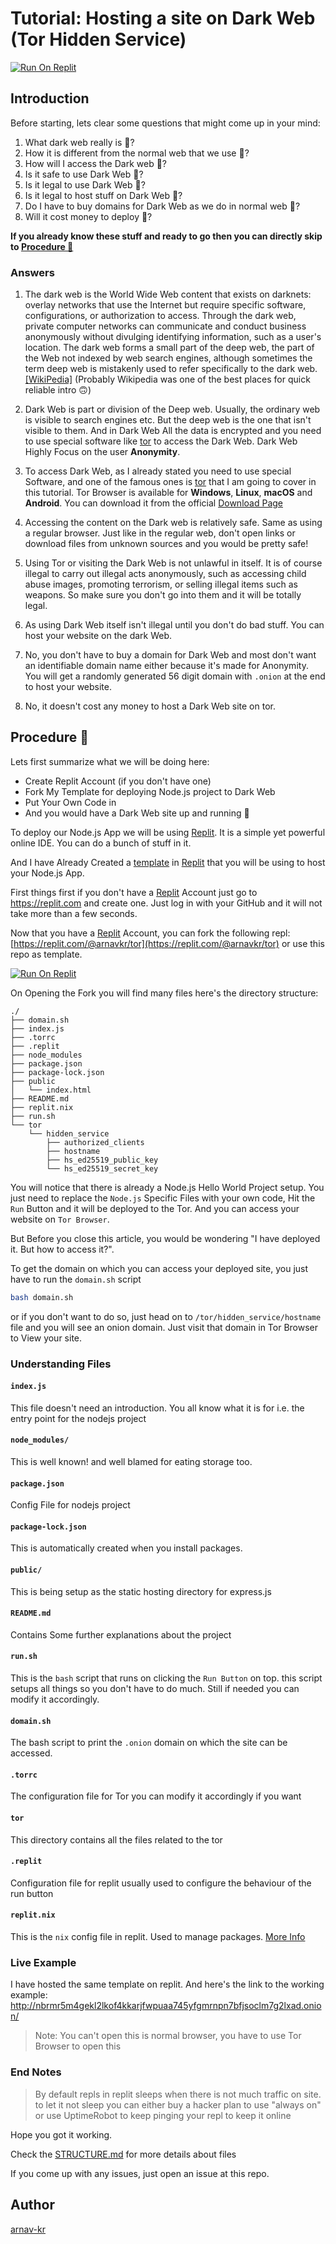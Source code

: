 # Tutorial: Hosting a site on Dark Web (Tor Hidden Service)

[![Run On Replit](https://replit.com/badge/github/arnav-kr/tor-tutorial)](https://replit.com/github/arnav-kr/tor-tutorial)

## Introduction

Before starting, lets clear some questions that might come up in your mind:

1. What dark web really is 🤔?
2. How it is different from the normal web that we use 🤔?
3. How will I access the Dark web 🤔?
4. Is it safe to use Dark Web 🤔?
5. Is it legal to use Dark Web 🤔?
6. Is it legal to host stuff on Dark Web 🤔?
7. Do I have to buy domains for Dark Web as we do in normal web 🤔?
8. Will it cost money to deploy 🤔?

**If you already know these stuff and ready to go then you can directly skip to [Procedure 🧪](#procedure)**

### Answers

1. The dark web is the World Wide Web content that exists on darknets: overlay networks that use the Internet but require specific software, configurations, or authorization to access. Through the dark web, private computer networks can communicate and conduct business anonymously without divulging identifying information, such as a user's location. The dark web forms a small part of the deep web, the part of the Web not indexed by web search engines, although sometimes the term deep web is mistakenly used to refer specifically to the dark web. [[WikiPedia]](https://en.wikipedia.org/wiki/Dark_web#:~:text=The%20dark%20web,7%5D%5B2%5D%5B8%5D) (Probably Wikipedia was one of the best places for quick reliable intro 🙃)

2. Dark Web is part or division of the Deep web. Usually, the ordinary web is visible to search engines etc. But the deep web is the one that isn't visible to them. And in Dark Web All the data is encrypted and you need to use special software like [tor](https://www.torproject.org/) to access the Dark Web. Dark Web Highly Focus on the user **Anonymity**.

3. To access Dark Web, as I already stated you need to use special Software, and one of the famous ones is [tor](https://www.torproject.org/) that I am going to cover in this tutorial. Tor Browser is available for **Windows**, **Linux**, **macOS** and **Android**. You can download it from the official [Download Page](https://www.torproject.org/download/)

4. Accessing the content on the Dark web is relatively safe. Same as using a regular browser. Just like in the regular web, don't open links or download files from unknown sources and you would be pretty safe!

5. Using Tor or visiting the Dark Web is not unlawful in itself. It is of course illegal to carry out illegal acts anonymously, such as accessing child abuse images, promoting terrorism, or selling illegal items such as weapons. So make sure you don't go into them and it will be totally legal.

6. As using Dark Web itself isn't illegal until you don't do bad stuff. You can host your website on the dark Web.

7. No, you don't have to buy a domain for Dark Web and most don't want an identifiable domain name either because it's made for Anonymity. You will get a randomly generated 56 digit domain with `.onion` at the end to host your website.

8. No, it doesn't cost any money to host a Dark Web site on tor.

## Procedure 🧪

Lets first summarize what we will be doing here:

* Create Replit Account (if you don't have one)
* Fork My Template for deploying Node.js project to Dark Web
* Put Your Own Code in
* And you would have a Dark Web site up and running 🚀

To deploy our Node.js App we will be using [Replit](https://replit.com). It is a simple yet powerful online IDE. You can do a bunch of stuff in it.

And I have Already Created a [template](https://replit.com/@arnavkr/tor) in [Replit](https://replit.com) that you will be using to host your Node.js App.

First things first if you don't have a [Replit](https://replit.com) Account just go to https://replit.com and create one. Just log in with your GitHub and it will not take more than a few seconds.

Now that you have a [Replit](https://replit.com) Account, you can fork the following repl: [https://replit.com/@arnavkr/tor](https://replit.com/@arnavkr/tor) or use this repo as template.

[![Run On Replit](https://replit.com/badge/github/arnav-kr/tor-tutorial)](https://replit.com/github/arnav-kr/tor-tutorial)

On Opening the Fork you will find many files here's the directory structure:
```
./
├── domain.sh
├── index.js
├── .torrc
├── .replit
├── node_modules
├── package.json
├── package-lock.json
├── public
│   └── index.html
├── README.md
├── replit.nix
├── run.sh
└── tor
    └── hidden_service
        ├── authorized_clients
        ├── hostname
        ├── hs_ed25519_public_key
        └── hs_ed25519_secret_key
```

You will notice that there is already a Node.js Hello World Project setup. You just need to replace the `Node.js` Specific Files with your own code, Hit the `Run` Button and it will be deployed to the Tor. And you can access your website on `Tor Browser`.

But Before you close this article, you would be wondering "I have deployed it. But how to access it?".

To get the domain on which you can access your deployed site, you just have to run the `domain.sh` script 
```sh
bash domain.sh
```

or if you don't want to do so, just head on to `/tor/hidden_service/hostname` file and you will see an onion domain. Just visit that domain in Tor Browser to View your site.

### Understanding Files
#### `index.js`

This file doesn't need an introduction. You all know what it is for i.e. the entry point for the nodejs project

#### `node_modules/`

This is well known! and well blamed for eating storage too.

#### `package.json`

Config File for nodejs project

#### `package-lock.json`

This is automatically created when you install packages.

#### `public/`

This is being setup as the static hosting directory for express.js

#### `README.md`

Contains Some further explanations about the project

#### `run.sh`

This is the `bash` script that runs on clicking the `Run Button` on top. this script setups all things so you don't have to do much. Still if needed you can modify it accordingly.

#### `domain.sh`

The bash script to print the `.onion` domain on which the site can be accessed.

#### `.torrc`

The configuration file for Tor you can modify it accordingly if you want

#### `tor`

This directory contains all the files related to the tor

#### `.replit`

Configuration file for replit usually used to configure the behaviour of the run button

#### `replit.nix`

This is the `nix` config file in replit. Used to manage packages. [More Info](https://docs.replit.com/programming-ide/getting-started-nix)

### Live Example

I have hosted the same template on replit.
And here's the link to the working example: http://nbrmr5m4gekl2lkof4kkarjfwpuaa745yfgmrnpn7bfjsoclm7g2lxad.onion/

> Note: You can't open this is normal browser, you have to use Tor Browser to open this


### End Notes

> By default repls in replit sleeps when there is not much traffic on site. to let it not sleep you can either buy a hacker plan to use "always on" or use UptimeRobot to keep pinging your repl to keep it online

Hope you got it working. 

Check the [STRUCTURE.md](https://github.com./arnav-kr/tor-tutorial/blob/main/STRUCTURE.md) for more details about files

If you come up with any issues, just open an issue at this repo.

## Author

[arnav-kr](https://github.com/arnav-kr)